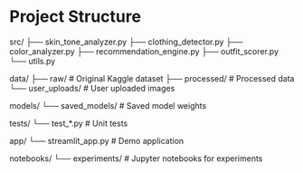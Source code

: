 # Project Structure
src/
├── skin_tone_analyzer.py
├── clothing_detector.py
├── color_analyzer.py
├── recommendation_engine.py
├── outfit_scorer.py
└── utils.py

data/
├── raw/                 # Original Kaggle dataset
├── processed/          # Processed data
└── user_uploads/       # User uploaded images

models/
└── saved_models/       # Saved model weights

tests/
└── test_*.py          # Unit tests

app/
└── streamlit_app.py   # Demo application

notebooks/
└── experiments/       # Jupyter notebooks for experiments

